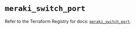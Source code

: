 # `meraki_switch_port`

Refer to the Terraform Registry for docs: [`meraki_switch_port`](https://registry.terraform.io/providers/ciscodevnet/meraki/1.7.1/docs/resources/switch_port).
